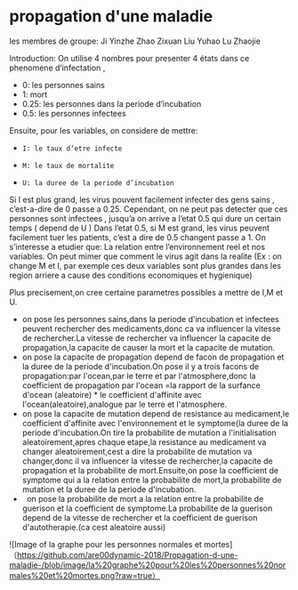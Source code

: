 # propagation d'une maladie
les membres de groupe:
Ji Yinzhe
Zhao Zixuan
Liu Yuhao
Lu Zhaojie

Introduction:
 On utilise 4 nombres pour presenter 4 états dans ce phenomene d’infectation ,
- 0: les personnes sains
- 1: mort
- 0.25: les personnes dans la periode d’incubation
- 0.5: les personnes infectees

Ensuite, pour les variables, on considere de mettre:
-	  I: le taux d’etre infecte
-	  M: le taux de mortalite
-	  U: la duree de la periode d’incubation 

Si I est plus grand, les virus pouvent facilement infecter des gens sains , c’est-a-dire de 0 passe a 0.25.
Cependant, on ne peut pas detecter que ces personnes sont infectees , jusqu’a on arrive a l’etat 0.5 qui dure un certain temps ( depend de U )
Dans l’etat 0.5, si M est grand, les virus peuvent facilement tuer les patients,  c’est a dire de 0.5 changent passe a 1.
On s’interesse a etudier que:
La relation entre l’environnement reel et nos variables.
On peut mimer que comment le virus agit dans la realite (Ex : on change M et I, par exemple ces deux variables sont plus grandes dans les region arriere a cause des conditions economiques et hygienique)

Plus precisement,on cree certaine parametres possibles a mettre de I,M et U.
-    on pose les personnes sains,dans la periode d'incubation et infectees peuvent rechercher des medicaments,donc ca va influencer la vitesse de rechercher.La vitesse de rechercher va influencer la capacite de propagation,la capacite de causer la mort et la capacite de mutation.
-    on pose la capacite de propagation depend de facon de propagation et la duree de la periode d'incubation.On pose il y a trois facons de propagation:par l'ocean,par le terre et par l'atmosphere,donc la coefficient de propagation par l'ocean =la rapport de la surfance d'ocean (aleatoire) * le coefficient d'affinite avec l'ocean(aleatoire),analogue par le terre et l'atmosphere.
-    on pose la capacite de mutation depend de resistance au medicament,le coefficient d'affinite avec l'environnement et le symptome(la duree de la periode d'incubation.On tire la probabilite de mutation a l'initialisation aleatoirement,apres chaque etape,la resistance au medicament va changer aleatoirement,cest a dire la probabilite de mutation va changer,donc il va influencer la vitesse de rechercher,la capacite de propagation et la probabilite de mort.Ensuite,on pose la coefficient de symptome qui a la relation entre la probabilite de mort,la probabilite de mutation et la duree de la periode d'incubation.
-    on pose la probabilite de mort a la relation entre la probabilite de guerison et la coefficient de symptome.La probabilite de la guerison depend de la vitesse de rechercher et la coefficient de guerison d'autotherapie.(ca cest aleatoire aussi)

![Image of la graphe pour les personnes normales et mortes]（https://github.com/are00dynamic-2018/Propagation-d-une-maladie-/blob/image/la%20graphe%20pour%20les%20personnes%20normales%20et%20mortes.png?raw=true）
